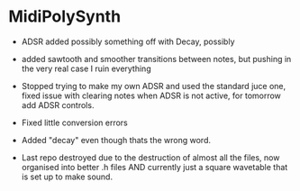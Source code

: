 # MidiPolySynth

- ADSR added possibly something off with Decay, possibly

- added sawtooth and smoother transitions between notes, but pushing in the very real case I ruin everything 

- Stopped trying to make my own ADSR and used the standard juce one, fixed issue with clearing notes when ADSR is not active, for tomorrow add ADSR controls. 

- Fixed little conversion errors

- Added "decay" even though thats the wrong word.

- Last repo destroyed due to the destruction of almost all the files, now organised into better .h files AND currently just a square wavetable that is set up to make 
sound.

